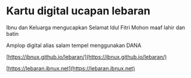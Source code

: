 # Kartu digital ucapan lebaran
Ibnu dan Keluarga mengucapkan Selamat Idul Fitri Mohon maaf lahir dan batin

Amplop digital alias salam tempel menggunakan DANA

[https://ibnux.github.io/lebaran/](https://ibnux.github.io/lebaran/)

[https://lebaran.ibnux.net](https://lebaran.ibnux.net)
